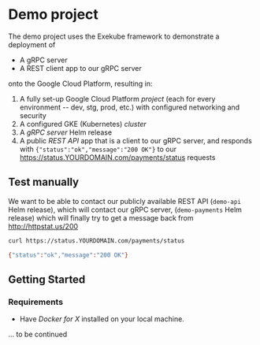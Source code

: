 # Demo project

The demo project uses the Exekube framework to demonstrate a deployment of

- A gRPC server
- A REST client app to our gRPC server

onto the Google Cloud Platform, resulting in:

1. A fully set-up Google Cloud Platform *project* (each for every environment -- dev, stg, prod, etc.) with configured networking and security
2. A configured GKE (Kubernetes) *cluster*
3. A *gRPC server* Helm release
4. A public *REST API* app that is a client to our gRPC server, and responds with `{"status":"ok","message":"200 OK"}` to our https://status.YOURDOMAIN.com/payments/status requests

## Test manually

We want to be able to contact our publicly available REST API (`demo-api` Helm release), which will contact our gRPC server, (`demo-payments` Helm release) which will finally try to get a message back from <http://httpstat.us/200>

```sh
curl https://status.YOURDOMAIN.com/payments/status

{"status":"ok","message":"200 OK"}
```

## Getting Started

### Requirements

- Have *Docker for X* installed on your local machine.

... to be continued
